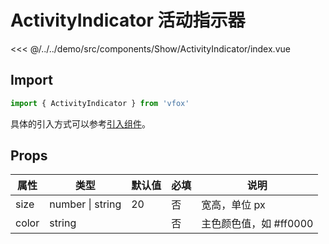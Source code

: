 # ActivityIndicator 活动指示器

<CodeDemo name="ActivityIndicator">

<<< @/../../demo/src/components/Show/ActivityIndicator/index.vue

</CodeDemo>

## Import

```js
import { ActivityIndicator } from 'vfox'
```

具体的引入方式可以参考[引入组件](../guide/import.md)。

## Props

| 属性  | 类型             | 默认值 | 必填 | 说明                   |
| ----- | ---------------- | ------ | ---- | ---------------------- |
| size  | number \| string | 20     | 否   | 宽高，单位 px          |
| color | string           |        | 否   | 主色颜色值，如 #ff0000 |
